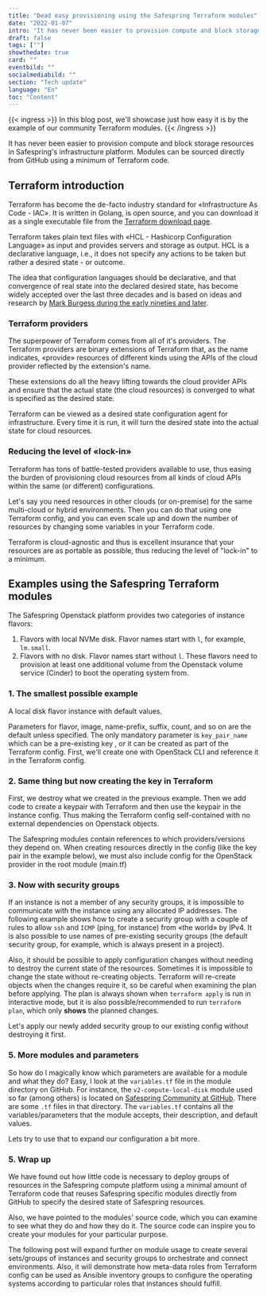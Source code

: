 ```yaml
---
title: "Dead easy provisioning using the Safespring Terraform modules"
date: "2022-01-07"
intro: "It has never been easier to provision compute and block storage resources in Safespring's infrastructure platform."
draft: false
tags: [""]
showthedate: true
card: ""
eventbild: ""
socialmediabild: ""
section: "Tech update"
language: "En"
toc: "Content"
---
```

{{< ingress >}}
In this blog post, we'll showcase just how easy it is by the example of our community Terraform modules.
{{< /ingress >}}

It has never been easier to provision compute and block storage resources in Safespring's infrastructure platform. Modules can be sourced directly from GitHub using a minimum of Terraform code.

## Terraform introduction
Terraform has become the de-facto industry standard for «Infrastructure As Code - IAC». It is written in Golang, is open source, and you can download it as a single executable file from the [Terraform download page][tfdl].

Terraform takes plain text files with «HCL - Hashicorp Configuration Language» as input and provides servers and storage as output. HCL is a declarative language, i.e., it does not specify any actions to be taken but rather a desired state - or outcome.

The idea that configuration languages should be declarative, and that convergence of real state into the declared desired state, has become widely accepted over the last three decades and is based on ideas and research by [Mark Burgess during the early nineties and later][mbcfengine].

### Terraform providers
The superpower of Terraform comes from all of it's providers. The Terraform providers are binary extensions of Terraform that, as the name indicates, «provide» resources of different kinds using the APIs of the cloud provider reflected by the extension's name.

These extensions do all the heavy lifting towards the cloud provider APIs and ensure that the actual state (the cloud resources) is converged to what is specified as the desired state.

Terraform can be viewed as a desired state configuration agent for infrastructure. Every time it is run, it will turn the desired state into the actual state for cloud resources.

### Reducing the level of «lock-in»
Terraform has tons of battle-tested providers available to use, thus easing the burden of provisioning cloud resources from all kinds of cloud APIs within the same (or different) configurations.

Let's say you need resources in other clouds (or on-premise) for the same multi-cloud or hybrid environments. Then you can do that using one Terraform config, and you can even scale up and down the number of resources by changing some variables in your Terraform code.

Terraform is cloud-agnostic and thus is excellent insurance that your resources are as portable as possible, thus reducing the level of "lock-in" to a minimum.

## Examples using the Safespring Terraform modules
The Safespring Openstack platform provides two categories of instance flavors:

1. Flavors with local NVMe disk. Flavor names start with `l`, for example, `lm.small`.
2. Flavors with no disk. Flavor names start without `l`. These flavors need to provision at least one additional volume from the Openstack volume service (Cinder) to boot the operating system from.

### 1. The smallest possible example
 A local disk flavor instance with default values.

Parameters for flavor, image, name-prefix, suffix, count, and so on are the default unless specified. The only mandatory parameter is `key_pair_name` which can be a pre-existing key , or it can be created as part of the Terraform config. First, we'll create one with OpenStack CLI and reference it in the Terraform config.

<script data-theme="solarized-dark" id="asciicast-yr2F1jWsmTWTFvkiXMtQ26f5I" src="https://asciinema.org/a/yr2F1jWsmTWTFvkiXMtQ26f5I.js" data-autoplay="true" data-loop="true" data-speed="2" async></script>

### 2. Same thing but now creating the key in Terraform

First, we destroy what we created in the previous example. Then we add code to create a keypair with Terraform and then use the keypair in the instance config. Thus making the Terraform config self-contained with no external dependencies on Openstack objects.

The Safespring modules contain references to which providers/versions they depend on. When creating resources directly in the config (like the key pair in the example below), we must also include config for the OpenStack provider in the root module (main.tf)

<script data-theme="solarized-dark" id="asciicast-P36Q7BaY9sktSzTbS7uhASjGj" src="https://asciinema.org/a/P36Q7BaY9sktSzTbS7uhASjGj.js" data-autoplay="true" data-loop="true" data-speed="2" async></script>


### 3. Now with security groups

If an instance is not a member of any security groups, it is impossible to communicate with the instance using any allocated IP addresses. The following example shows how to create a security group with a couple of rules to allow `ssh` and `ICMP` (ping, for instance) from «the world» by IPv4. It is also possible to use names of pre-existing security groups (the default security group, for example, which is always present in a project).

Also, it should be possible to apply configuration changes without needing to destroy the current state of the resources. Sometimes it is impossible to change the state without re-creating objects. Terraform will re-create objects when the changes require it, so be careful when examining the plan before applying. The plan is always shown when `terraform apply` is run in interactive mode, but it is also possible/recommended to run `terraform plan`, which only **shows** the planned changes.

Let's apply our newly added security group to our existing config without destroying it first.

<script data-theme="solarized-dark" id="asciicast-py92MXeP9yI4f2a33Z5KMRLuk" src="https://asciinema.org/a/py92MXeP9yI4f2a33Z5KMRLuk.js" data-autoplay="true" data-loop="true" data-speed="2" async></script>

### 5. More modules and parameters

So how do I magically know which parameters are available for a module and what they do? Easy, I look at the `variables.tf` file in the module directory on GitHub. For instance, the `v2-compute-local-disk` module used so far (among others) is located on [Safespring Community at GitHub](https://github.com/safespring-community/terraform-modules/tree/main/v2-compute-local-disk). There are some `.tf` files in that directory. The `variables.tf` contains all the variables/parameters that the module accepts, their description, and default values.

Lets try to use that to expand our configuration a bit more.
<script data-theme="solarized-dark" id="asciicast-rfkA04x6QfSkGaIMJOS1rTGJE" src="https://asciinema.org/a/rfkA04x6QfSkGaIMJOS1rTGJE.js" data-autoplay="true" data-loop="true" data-speed="2" async></script>

### 5. Wrap up
We have found out how little code is necessary to deploy groups of resources in the Safespring compute platform using a minimal amount of Terraform code that reuses Safespring specific modules directly from GitHub to specify the desired state of Safespring resources.

Also, we have pointed to the modules' source code, which you can examine to see what they do and how they do it. The source code can inspire you to create your modules for your particular purpose.

The following post will expand further on module usage to create several sets/groups of instances and security groups to orchestrate and connect environments. Also, it will demonstrate how meta-data roles from Terraform config can be used as Ansible inventory groups to configure the operating systems according to particular roles that instances should fulfill.

[mbcfengine]: https://www.researchgate.net/publication/243774232_Cfengine_A_site_configuration_engine
[tfdl]: https://www.terraform.io/downloads
[sftfmodules]: https://github.com/safespring-community/terraform-modules
